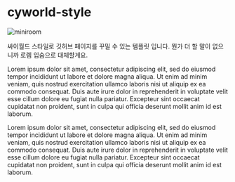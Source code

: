 # cyworld-style

![miniroom](https://image.edaily.co.kr/images/Photo/files/NP/S/2005/10/PS05101700046.JPG)

싸이월드 스타일로 깃허브 페이지를 꾸밀 수 있는 템플릿 입니다. 뭔가 더 할 말이 없으니까 로렘 입숨으로 대체할게요.

Lorem ipsum dolor sit amet, consectetur adipiscing elit, sed do eiusmod tempor incididunt ut labore et dolore magna aliqua. Ut enim ad minim veniam, quis nostrud exercitation ullamco laboris nisi ut aliquip ex ea commodo consequat. Duis aute irure dolor in reprehenderit in voluptate velit esse cillum dolore eu fugiat nulla pariatur. Excepteur sint occaecat cupidatat non proident, sunt in culpa qui officia deserunt mollit anim id est laborum.

Lorem ipsum dolor sit amet, consectetur adipiscing elit, sed do eiusmod tempor incididunt ut labore et dolore magna aliqua. Ut enim ad minim veniam, quis nostrud exercitation ullamco laboris nisi ut aliquip ex ea commodo consequat. Duis aute irure dolor in reprehenderit in voluptate velit esse cillum dolore eu fugiat nulla pariatur. Excepteur sint occaecat cupidatat non proident, sunt in culpa qui officia deserunt mollit anim id est laborum.